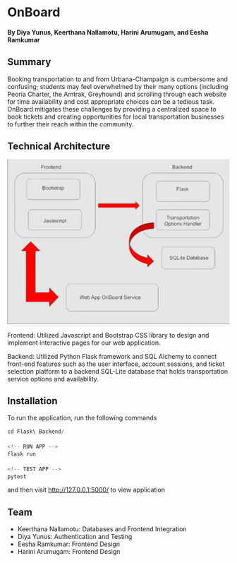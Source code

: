 # OnBoard
#### By Diya Yunus, Keerthana Nallamotu, Harini Arumugam, and Eesha Ramkumar

## Summary
Booking transportation to and from Urbana-Champaign is cumbersome and confusing; students may feel overwhelmed by their many options (including Peoria Charter, the Amtrak, Greyhound) and scrolling through each website for time availability and cost appropriate choices can be a tedious task. OnBoard mitigates these challenges by providing a centralized space to book tickets and creating opportunities for local transportation businesses to further their reach within the community. 

## Technical Architecture

![Technical Architecture](app_architecture.png?raw=true "Technical Architecture")

Frontend: Utilized Javascript and Bootstrap CSS library to design and implement interactive pages for our web application.

Backend: Utilized Python Flask framework and SQL Alchemy to connect front-end features such as the user interface, account sessions, and ticket selection platform to a backend SQL-Lite database that holds transportation service options and availability. 

## Installation 
To run the application, run the following commands

```python
cd Flask\ Backend/

<!-- RUN APP -->
flask run

<!-- TEST APP -->
pytest
```
and then visit http://127.0.0.1:5000/ to view application
## Team
- Keerthana Nallamotu: Databases and Frontend Integration
- Diya Yunus: Authentication and Testing
- Eesha Ramkumar: Frontend Design
- Harini Arumugam: Frontend Design

